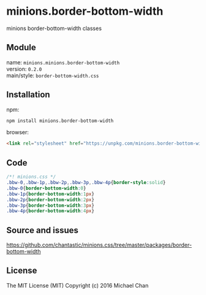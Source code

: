# minions.border-bottom-width
minions border-bottom-width classes

## Module
name: `minions.minions.border-bottom-width`  
version: `0.2.0`  
main/style: `border-bottom-width.css`  

## Installation
npm:
```bash
npm install minions.border-bottom-width
```

browser:
```html
<link rel="stylesheet" href="https://unpkg.com/minions.border-bottom-width" />
```

## Code
```css
/*! minions.css */
.bbw-0,.bbw-1p,.bbw-2p,.bbw-3p,.bbw-4p{border-style:solid}
.bbw-0{border-bottom-width:0}
.bbw-1p{border-bottom-width:1px}
.bbw-2p{border-bottom-width:2px}
.bbw-3p{border-bottom-width:3px}
.bbw-4p{border-bottom-width:4px}

```

## Source and issues

https://github.com/chantastic/minions.css/tree/master/packages/border-bottom-width

## License

The MIT License (MIT)
Copyright (c) 2016 Michael Chan